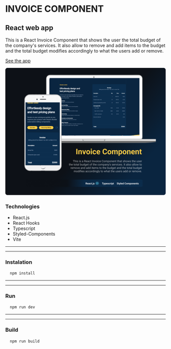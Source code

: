 # INVOICE COMPONENT
## React web app
This is a React Invoice Component that shows the user the total budget of the company's services. It also allow to remove and add items to the budget and the total budget modifies accordingly to what the users add or remove.

[See the app](https://invoice-component.netlify.app)

![readme](readme.png)

### Technologies
* React.js
* React Hooks
* Typescript
* Styled-Components
* Vite

---
---

### Instalation
```Bash
  npm install
``` 
---
---

### Run
```Bash
  npm run dev
```
---
---

### Build
```Bash
  npm run build
```

